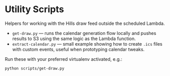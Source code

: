 # Utility Scripts

Helpers for working with the Hills draw feed outside the scheduled Lambda.

- `get-draw.py` — runs the calendar generation flow locally and pushes results to S3 using the same logic as the Lambda function.
- `extract-calendar.py` — small example showing how to create `.ics` files with custom events, useful when prototyping calendar tweaks.

Run these with your preferred virtualenv activated, e.g.:

```bash
python scripts/get-draw.py
```

